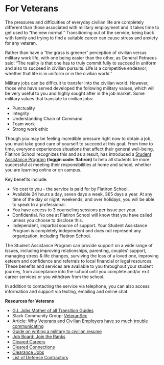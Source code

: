 # For Veterans

The pressures and difficulties of everyday civilian life are completely different than those associated with military employment and it takes time to get used to “the new normal.” Transitioning out of the service, being back with family and trying to find a suitable career can cause stress and anxiety for any veteran.

Rather than have a “the grass is greener” perception of civilian versus military work life, with one being easier than the other, as General Petraeus said: “The reality is that one has to truly commit fully to succeed in uniform and also to succeed in civilian pursuits. Life is a competitive endeavor, whether that life is in uniform or in the civilian world.”

Military jobs can be difficult to transfer into the civilian world. However, those who have served developed the following military values, which will be very useful to you and highly sought after in the job market. Some military values that translate to civilian jobs:

- Punctuality
- Integrity
- Understanding Chain of Command
- Team work
- Strong work ethic

Though you may be feeling incredible pressure right now to obtain a job, you must take good care of yourself to succeed at this goal.  From time to time, everyone experiences situations that affect their general well-being. Flatiron School recognizes this and as a result, has introduced a [Student Assistance Program](https://global.resourcesforyourlife.com) **(loggin code: flatiron)** to help all students be more successful at meeting their responsibilities at home and school, whether you are learning online or on campus.  

Key benefits include: 
- No cost to you - the service is paid for by Flatiron School.
- Available 24 hours a day, seven days a week, 365 days a year. At any time of the day or night, weekends, and over holidays, you will be able to speak to a professional.
- You have access to 3 counseling sessions per issue per year.
- Confidential. No one at Flatiron School will know that you have called unless you choose to disclose this.
- Independent, impartial source of support. Your Student Assistance Program is completely independent and does not represent any organization, including Flatiron School. 

The Student Assistance Program can provide support on a wide range of issues, including improving relationships, parenting,
couples’ support, managing stress & life changes, surviving the loss of a loved one, improving esteem and confidence
and referrals to local financial or legal resources. These benefits and services are available to you throughout your student journey, from acceptance into the school until you complete and/or exit career services or you withdraw from the school.   

In addition to contacting the service via telephone, you can also access information and support via texting, emailing and online chat. 

**Resources for Veterans**

- [G.I. Jobs Mother of all Transition Guides](https://drive.google.com/file/d/1ADm8ElydkNjqJMXSFYr5uHKFRe1iFdGy/view?usp=sharing)
- Slack Community Group: [VeteranSec](https://veteransec.com/slack) 
- [Article: Why Veterans and Civilian Employers have so much trouble communicating](https://www.entrepreneur.com/article/242537)
- [Guide on writing a military to civilian resume](https://zety.com/blog/military-resume)
- [Job Board: Join the Ranks](https://www.gijobs.com/join-the-ranks)
- [Cleared Careers](https://clearedcareers.com)
- [Cleared Connections](https://www.clearedconnections.com)
- [Clearance Jobs](https://www.clearancejobs.com)
- [List of Defense Contractors](https://docs.google.com/document/d/1-vp3ViO4nRcy2tOF0EWw0EAnvgfkPT0quNe0q9aMkLA/edit)


